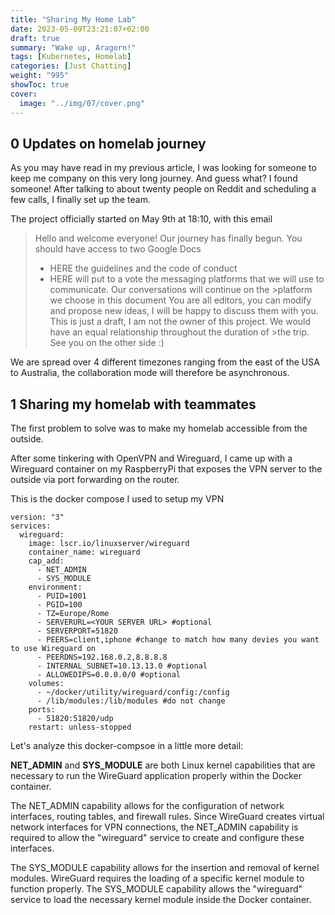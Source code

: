 ```yaml
---
title: "Sharing My Home Lab"
date: 2023-05-09T23:21:07+02:00
draft: true
summary: "Wake up, Aragorn!"
tags: [Kubernetes, Homelab]
categories: [Just Chatting]
weight: "995"
showToc: true
cover:
  image: "../img/07/cover.png"
---
```


## **0 Updates on homelab journey**


As you may have read in my previous article, I was looking for someone to keep me company on this very long journey.
And guess what? I found someone!
After talking to about twenty people on Reddit and scheduling a few calls, I finally set up the team.

The project officially started on May 9th at 18:10, with this email

>Hello and welcome everyone! Our journey has finally begun.
>You should have access to two Google Docs
>- HERE the guidelines and the code of conduct
>- HERE will put to a vote the messaging platforms that we will use to communicate. Our conversations will continue on the >platform we choose in this document
>You are all editors, you can modify and propose new ideas, I will be happy to discuss them with you.
>This is just a draft, I am not the owner of this project. We would have an equal relationship throughout the duration of >the trip.
>See you on the other side :)


We are spread over 4 different timezones ranging from the east of the USA to Australia, the collaboration mode will therefore be asynchronous.


## **1 Sharing my homelab with teammates**

The first problem to solve was to make my homelab accessible from the outside.

After some tinkering with OpenVPN and Wireguard, I came up with a Wireguard container on my RaspberryPi that exposes the VPN server to the outside via port forwarding on the router.

This is the docker compose I used to setup my VPN

```
version: "3"
services:
  wireguard:
    image: lscr.io/linuxserver/wireguard
    container_name: wireguard
    cap_add:
      - NET_ADMIN
      - SYS_MODULE
    environment:
      - PUID=1001
      - PGID=100
      - TZ=Europe/Rome
      - SERVERURL=<YOUR SERVER URL> #optional
      - SERVERPORT=51820
      - PEERS=client,iphone #change to match how many devies you want to use Wireguard on
      - PEERDNS=192.168.0.2,8.8.8.8
      - INTERNAL_SUBNET=10.13.13.0 #optional
      - ALLOWEDIPS=0.0.0.0/0 #optional
    volumes:
      - ~/docker/utility/wireguard/config:/config
      - /lib/modules:/lib/modules #do not change
    ports:
      - 51820:51820/udp
    restart: unless-stopped
```

Let's analyze this docker-compsoe in a little more detail:

**NET_ADMIN** and **SYS_MODULE** are both Linux kernel capabilities that are necessary to run the WireGuard application properly within the Docker container.

The NET_ADMIN capability allows for the configuration of network interfaces, routing tables, and firewall rules. Since WireGuard creates virtual network interfaces for VPN connections, the NET_ADMIN capability is required to allow the "wireguard" service to create and configure these interfaces.

The SYS_MODULE capability allows for the insertion and removal of kernel modules. WireGuard requires the loading of a specific kernel module to function properly. The SYS_MODULE capability allows the "wireguard" service to load the necessary kernel module inside the Docker container.

